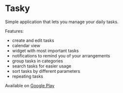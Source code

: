 # Tasky
Simple application that lets you manage your daily tasks.

Features:
- create and edit tasks
- calendar view
- widget with most important tasks
- notifications to remind you of your arrangements
- group tasks in categories
- search tasks for easier usage
- sort tasks by different parameters
- repeating tasks

Available on [Google Play](http://bit.ly/TaskyApp)

